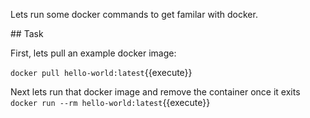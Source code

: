 Lets run some docker commands to get familar with docker.

## Task

First, lets pull an example docker image:

`docker pull hello-world:latest`{{execute}}

Next lets run that docker image and remove the container once it exits
`docker run --rm hello-world:latest`{{execute}}
